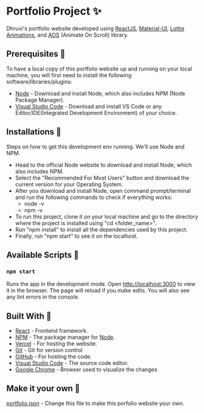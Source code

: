# Portfolio Project ✨
Dhruvi's portfolio website developed using [ReactJS](https://reactjs.org/), [Material-UI](https://v4.mui.com/), [Lottie Animations](https://www.npmjs.com/package/react-lottie), and [AOS](https://www.npmjs.com/package/aos) (Animate On Scroll) library.

## Prerequisites 🚀
To have a local copy of this portfolio website up and running on your local machine, you will first need to install the following software/libraries/plugins:

* [Node](https://nodejs.org/en/) - Download and install Node, which also includes NPM (Node Package Manager).
* [Visual Studio Code](https://code.visualstudio.com/) - Download and install VS Code or any Editor/IDE(Integrated Development Environment) of your choice.

## Installations 📙
Steps on how to get this development env running. We'll use Node and NPM.
* Head to the official Node website to download and install Node, which also includes NPM.
* Select the "Recommended For Most Users" button and download the current version for your Operating System.
* After you download and install Node, open command prompt/terminal and run the following commands to check if everything works:
    * node -v
    * npm -v
* To run this project, clone it on your local machine and go to the directory where the project is installed using "cd <folder_name>".
* Run "npm install" to install all the dependencies used by this project.
* Finally, run "npm start" to see it on the localhost.

## Available Scripts 📜
### `npm start`
Runs the app in the development mode. Open [http://localhost:3000](http://localhost:3000) to view it in the browser. The page will reload if you make edits. You will also see any lint errors in the console.

## Built With 🧰
* [React](https://reactjs.org/) - Frontend framework.
* [NPM](https://www.npmjs.com/) - The package manager for  [Node](https://nodejs.org/).
* [Vercel](https://vercel.com/) - For hosting the website.
* [Git](https://git-scm.com/) - Git for version control
* [GitHub](https://github.com/) - For hosting the code.
* [Visual Studio Code](https://code.visualstudio.com/download) - The source code editor.
* [Google Chrome](https://www.google.com/intl/en_in/chrome/) - Browser used to visualize the changes

## Make it your own 💖
[portfolio.json](https://github.com/Dhruvi199930) - Change this file to make this porfolio website your own. 
